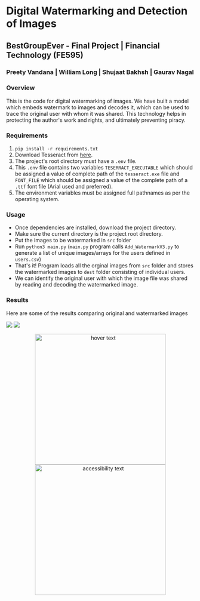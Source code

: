 # Digital Watermarking and Detection of Images

## BestGroupEver - Final Project | Financial Technology (FE595)

### Preety Vandana | William Long | Shujaat Bakhsh | Gaurav Nagal

### Overview

This is the code for digital watermarking of images. We have built a model which embeds watermark to images and decodes it, which can be used to trace the original user with whom it was shared. This technology helps in protecting the author's work and rights, and ultimately preventing piracy.

### Requirements

1. `pip install -r requirements.txt`
2. Download Tesseract from [here](https://github.com/tesseract-ocr/tesseract/wiki/Downloads).
3. The project's root directory must have a `.env` file.
4. This `.env` file contains two variables `TESERRACT_EXECUTABLE` which should be assigned a value of complete path of the `tesseract.exe` file and `FONT_FILE` which should be assigned a value of the complete path of a `.ttf` font file (Arial used and preferred).
5. The environment variables must be assigned full pathnames as per the operating system.

### Usage

- Once dependencies are installed, download the project directory.
- Make sure the current directory is the project root directory.
- Put the images to be watermarked in `src` folder
- Run `python3 main.py` (`main.py` program calls `Add_WatermarkV3.py` to generate a list of unique images/arrays for the users defined in `users.csv`)
- That's it! Program loads all the orginal images from `src` folder and stores the watermarked images to `dest` folder consisting of individual users. 
- We can identify the original user with which the image file was shared by reading and decoding the watermarked image.

### Results

Here are some of the results comparing original and watermarked images

![](https://github.com/shujaatbakhsh25/BestGroupEver/blob/PreetyV-patch-2/src/Test6.png) ![](https://github.com/shujaatbakhsh25/BestGroupEver/blob/PreetyV-patch-2/dest/IC_Wiener3000/Test6.png)
<p align="center">
  <img src="https://github.com/shujaatbakhsh25/BestGroupEver/blob/PreetyV-patch-2/src/Test6.png" width="350" title="hover text">
  <img src="https://github.com/shujaatbakhsh25/BestGroupEver/blob/PreetyV-patch-2/src/Test6.png" width="350" alt="accessibility text">
</p>
